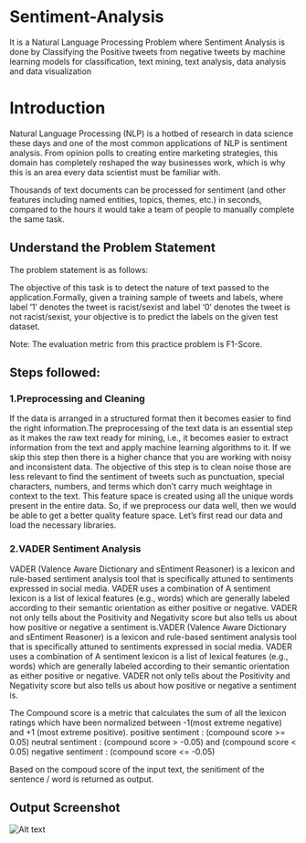 # Sentiment-Analysis
It is a Natural Language Processing Problem where Sentiment Analysis is done by Classifying the Positive tweets from negative tweets by machine learning models for classification,  text mining, text analysis, data analysis and data visualization

# Introduction

Natural Language Processing (NLP) is a hotbed of research in data science these days and one of the most common applications of NLP is sentiment analysis. From opinion polls to creating entire marketing strategies, this domain has completely reshaped the way businesses work, which is why this is an area every data scientist must be familiar with.

Thousands of text documents can be processed for sentiment (and other features including named entities, topics, themes, etc.) in seconds, compared to the hours it would take a team of people to manually complete the same task. 


## Understand the Problem Statement

The problem statement is as follows:

The objective of this task is to detect the nature of text passed to the application.Formally, given a training sample of tweets and labels, where label ‘1’ denotes the tweet is racist/sexist and label ‘0’ denotes the tweet is not racist/sexist, your objective is to predict the labels on the given test dataset.

Note: The evaluation metric from this practice problem is F1-Score.

## Steps followed:

### 1.Preprocessing and Cleaning

If the data is arranged in a structured format then it becomes easier to find the right information.The preprocessing of the text data is an essential step as it makes the raw text ready for mining, i.e., it becomes easier to extract information from the text and apply machine learning algorithms to it. If we skip this step then there is a higher chance that you are working with noisy and inconsistent data. The objective of this step is to clean noise those are less relevant to find the sentiment of tweets such as punctuation, special characters, numbers, and terms which don’t carry much weightage in context to the text.
This feature space is created using all the unique words present in the entire data. So, if we preprocess our data well, then we would be able to get a better quality feature space.
Let’s first read our data and load the necessary libraries.

### 2.VADER Sentiment Analysis
VADER (Valence Aware Dictionary and sEntiment Reasoner) is a lexicon and rule-based sentiment analysis tool that is specifically attuned to sentiments expressed in social media. VADER uses a combination of A sentiment lexicon is a list of lexical features (e.g., words) which are generally labeled according to their semantic orientation as either positive or negative. VADER not only tells about the Positivity and Negativity score but also tells us about how positive or negative a sentiment is.VADER (Valence Aware Dictionary and sEntiment Reasoner) is a lexicon and rule-based sentiment analysis tool that is specifically attuned to sentiments expressed in social media. VADER uses a combination of A sentiment lexicon is a list of lexical features (e.g., words) which are generally labeled according to their semantic orientation as either positive or negative.
VADER not only tells about the Positivity and Negativity score but also tells us about how positive or negative a sentiment is.

The Compound score is a metric that calculates the sum of all the lexicon ratings which have been normalized between -1(most extreme negative) and +1 (most extreme positive).
positive sentiment : (compound score >= 0.05) 
neutral sentiment : (compound score > -0.05) and (compound score < 0.05) 
negative sentiment : (compound score <= -0.05)

Based on the compoud score of the input text, the senitiment of the sentence / word is returned as output. 

## Output Screenshot
![Alt text](relative/path/to/img.jpg?raw=true "Title")

